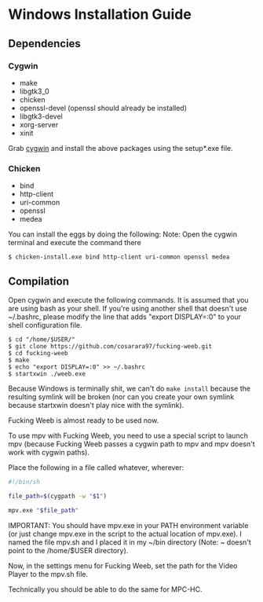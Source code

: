 # Windows Installation Guide
## Dependencies
### Cygwin
* make
* libgtk3_0
* chicken
* openssl-devel (openssl should already be installed)
* libgtk3-devel
* xorg-server
* xinit

Grab [cygwin](https://cygwin.com/install.html) and install the above packages using the setup*.exe file.

### Chicken
* bind
* http-client
* uri-common
* openssl
* medea

You can install the eggs by doing the following:
Note: Open the cygwin terminal and execute the command there
```
$ chicken-install.exe bind http-client uri-common openssl medea
```

## Compilation
Open cygwin and execute the following commands.
It is assumed that you are using bash as your shell. If you're using another shell that doesn't use ~/.bashrc, please modify the line that adds "export DISPLAY=:0" to your shell configuration file.
```
$ cd "/home/$USER/"
$ git clone https://github.com/cosarara97/fucking-weeb.git
$ cd fucking-weeb
$ make
$ echo "export DISPLAY=:0" >> ~/.bashrc
$ startxwin ./weeb.exe
```
Because Windows is terminally shit, we can't do ```make install``` because the resulting symlink will be broken (nor can you create your own symlink because startxwin doesn't play nice with the symlink).

Fucking Weeb is almost ready to be used now.

To use mpv with Fucking Weeb, you need to use a special script to launch mpv (because Fucking Weeb passes a cygwin path to mpv and mpv doesn't work with cygwin paths).

Place the following in a file called whatever, wherever:
```sh
#!/bin/sh

file_path=$(cygpath -w "$1")

mpv.exe "$file_path"
```
IMPORTANT: You should have mpv.exe in your PATH environment variable (or just change mpv.exe in the script to the actual location of mpv.exe).
I named the file mpv.sh and I placed it in my ~/bin directory (Note: ~ doesn't point to the /home/$USER directory).

Now, in the settings menu for Fucking Weeb, set the path for the Video Player to the mpv.sh file.

Technically you should be able to do the same for MPC-HC.
